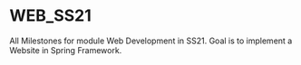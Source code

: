 # WEB_SS21
All Milestones for module Web Development in SS21.
Goal is to implement a Website in Spring Framework.
